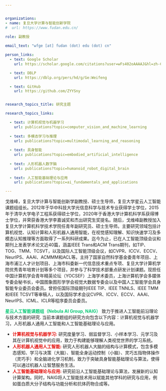 ```yaml
---


organizations:
- name: 复旦大学计算与智能创新学院
#  url: https://www.fudan.edu.cn/
  
role: 副教授

email_text: "wfge [at] fudan (dot) edu (dot) cn"

person_links:
  - text: Google Scholar
    url: https://scholar.google.com/citations?user=wFs402oAAAAJ&hl=zh-CN

  - text: DBLP 
    url: https://dblp.org/pers/hd/g/Ge:Weifeng

  - text: GitHub
    url: https://github.com/ZYYSny


research_topics_title: 研究主题

research_topics_links:

  - text: 计算机视觉与机器学习
    url: publications?topic=computer_vision_and_machine_learning
    
  - text: 多模态学习与推理
    url: publications?topic=multimodal_learning_and_reasoning
    
  - text: 具身智能
    url: publications?topic=embodied_artificial_intelligence
    
  - text: 人形机器人数字脑
    url: publications?topic=humanoid_robot_digital_brain
    
  - text: 人工智能基础理论与应用
    url: publications?topic=ai_fundamentals_and_applications

---
```


戈维峰，复旦大学计算与智能创新学副教授、硕士生导师，复旦大学星云人工智能课题组组长。2012年于华中科技大学光信息科学与技术专业获得学士学位，2015年于清华大学电子工程系获得硕士学位，2020年于香港大学计算机科学系获得博士学位，并荣获香港大学李嘉诚奖和杰出研究生奖提名。随后，戈维峰副教授加入复旦大学计算机科学技术学院任青年副研究员、硕士生导师。主要研究领域包括计算机视觉、认知计算和人形机器人通用智能，在视觉感知理解、知识快速学习及多模态认知推理等方面取得了一系列科研成果。迄今为止，已在人工智能顶级会议和期刊上发表学术论文近40篇，涵盖IEEE Trans和ACM Trans期刊，如TIP、TOG、TMM、TCSVT，以及国际人工智能顶级会议，如CVPR、ICCV、ECCV、NeurIPS、AAAI、ACMMM和ACL等。主持了国家自然科学基金委青年项目、上海市浦江人才计划项目、上海市科委新一代信息技术重点专项、复旦大学计算机学院优秀青年培育计划等多个项目，并参与了科学技术部重点研发计划课题。现担任中国计算机学会青年精英论坛（YOCSEF）上海学术委员，上海计算机学会多媒体专委会秘书长，中国图象图形学学会视觉大数据专委会以及中国人工智能学会具身智能专业委员会委员。曾担任国际顶级期刊IEEE TIP、IEEE TNNLS、IEEE TMM和IEEE TCSVT等审稿人，以及国际学术会议CVPR、ICCV、ECCV、AAAI、NeurIPS、ICML、ICLR等程序委员会委员。

<span style="color: #0cc977; font-weight: bold;">星云人工智能课题组（Nebula AI Group, NAIG）</span> 致力于推进人工智能前沿理论与技术方面的研究. 当前本课题组的研究方向包含以下内容：计算机视觉与机器学习，人形机器人通用人工智能和人工智能基础理论与应用。

- <span style="color: #E40B07; font-weight: bold;">计算机视觉与机器学习:</span> 研究度量学习、弱监督学习、小样本学习、元学习及其在计算机视觉中的应用，致力于构建能够理解人类视觉世界的学习系统。
- <span style="color: #E40B07; font-weight: bold;">人形机器人通用人工智能:</span> 研究人形机器人大脑的结构与计算模式，包含多模态感知、学习与决策（大脑）、智能全身运动控制（小脑）、灵巧五指物体操作（灵巧手）和全脑进化学习机制，致力于突破具身智能基础理论与算法，使得可以通过机器人让智慧服务生活。
- <span style="color: #E40B07; font-weight: bold;">人工智能基础理论与应用:</span> 研究前沿人工智能基础理论与算法，发展新的认知计算架构。同时，NAIG将人工智能技术用以赋能其他学科的研究与应用，例如蛋白质大分子结构与功能分析和抗体药物合成等。
